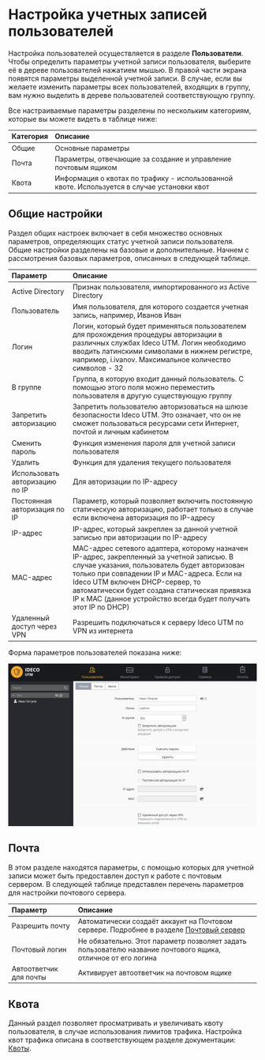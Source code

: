 # Настройка учетных записей пользователей

Настройка пользователей осуществляется в разделе **Пользователи**. Чтобы определить параметры учетной записи пользователя, выберите её в дереве пользователей нажатием мышью. В правой части экрана появятся параметры выделенной учетной записи. В случае, если вы желаете изменить параметры всех пользователей, входящих в группу, вам нужно выделить в дереве пользователей соответствующую группу.

Все настраиваемые параметры разделены по нескольким категориям, которые вы можете видеть в таблице ниже:

| Категория | Описание |
| :--- | :--- |
| Общие | Основные параметры |
| Почта | Параметры, отвечающие за создание и управление почтовым ящиком |
| Квота | Информация о квотах по трафику - использованной квоте. Используется в случае установки квот |

## Общие настройки

Раздел общих настроек включает в себя множество основных параметров, определяющих статус учетной записи пользователя. Общие настройки разделены на базовые и дополнительные. Начнем с рассмотрения базовых параметров, описанных в следующей таблице.

| Параметр | Описание |
| :--- | :--- |
| Active Directory | Признак пользователя, импортированного из Active Directory |
| Пользователь | Имя пользователя, для которого создается учетная запись, например, Иванов Иван |
| Логин | Логин, который будет применяться пользователем для прохождения процедуры авторизации в различных службах Ideco UTM. Логин необходимо вводить латинскими символами  в нижнем регистре, например, i.ivanov. Максимальное количество символов - 32 |
| В группе | Группа, в которую входит данный пользователь. С помощью этого поля можно переместить пользователя в другую существующую группу |
| Запретить авторизацию | Запретить пользователю авторизоваться на шлюзе безопасности Ideco UTM. Это означает, что он не сможет пользоваться ресурсами сети Интернет, почтой и личным кабинетом |
| Сменить пароль | Функция изменения пароля для учетной записи пользователя |
| Удалить | Функция для удаления текущего пользователя |
| Использовать авторизацию по IP | Для авторизации по IP-адресу |
| Постоянная авторизация по IP | Параметр, который позволяет включить постоянную статическую авторизацию, работает только в случае если включена авторизация по IP-адресу |
| IP-адрес | IP-адрес, который закреплен за данной учетной записью при авторизации по IP-адресу |
| MAC-адрес | MAC-адрес сетевого адаптера, которому назначен IP-адрес, закрепленный за учетной записью. В случае указания, пользователь будет авторизован только при совпадении IP и MAC-адреса. Если на Ideco UTM включен DHCP-сервер, то автоматически будет создана статическая привязка IP к MAC \(данное устройство всегда будет получать этот IP по DHCP\) |
| Удаленный доступ через VPN | Разрешить подключаться к серверу Ideco UTM по VPN из интернета |

Форма параметров пользователей показана ниже:

![](../../_images/11239479.jpg)

## Почта

В этом разделе находятся параметры, с помощью которых для учетной записи может быть предоставлен доступ к работе с почтовым сервером. В следующей таблице представлен перечень параметров для настройки почтового сервера.

| Параметр | Описание |
| :--- | :--- |
| Разрешить почту | Автоматически создаёт аккаунт на Почтовом сервере. Подробнее в разделе [Почтовый сервер](../servisy/pochtovyi_server/) |
| Почтовый логин | Не обязательно. Этот параметр позволяет задать пользователю название почтового ящика, отличное от его логина |
| Автоответчик для почты | Активирует автоответчик на почтовом ящике |

## Квота

Данный раздел позволяет просматривать и увеличивать квоту пользователя, в случае использования лимитов трафика. Настройка квот трафика описана в соответствующем разделе документации: [Квоты](../pravila_dostupa/polzovatelskie_kvoty.md).

